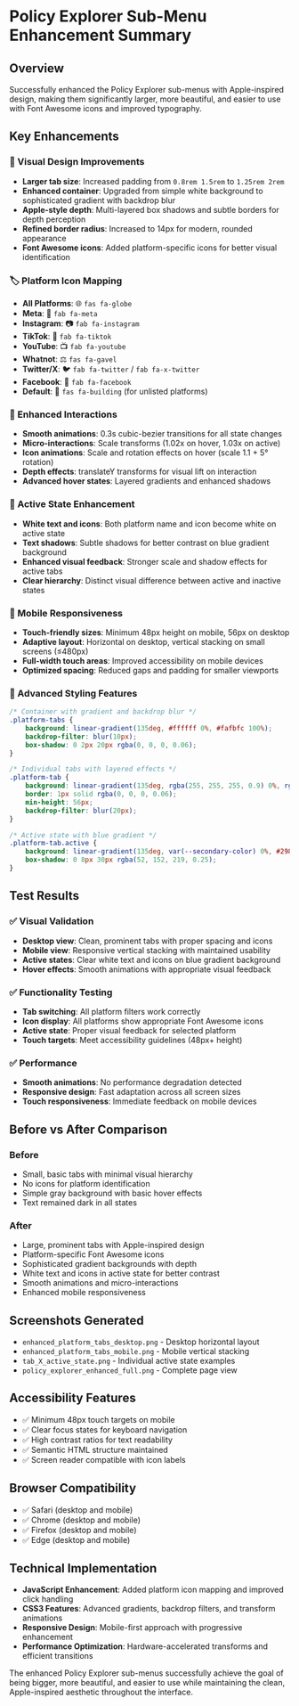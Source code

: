 # Policy Explorer Sub-Menu Enhancement Summary

## Overview
Successfully enhanced the Policy Explorer sub-menus with Apple-inspired design, making them significantly larger, more beautiful, and easier to use with Font Awesome icons and improved typography.

## Key Enhancements

### 🎨 Visual Design Improvements
- **Larger tab size**: Increased padding from `0.8rem 1.5rem` to `1.25rem 2rem` 
- **Enhanced container**: Upgraded from simple white background to sophisticated gradient with backdrop blur
- **Apple-style depth**: Multi-layered box shadows and subtle borders for depth perception
- **Refined border radius**: Increased to 14px for modern, rounded appearance
- **Font Awesome icons**: Added platform-specific icons for better visual identification

### 🏷️ Platform Icon Mapping
- **All Platforms**: 🌐 `fas fa-globe`
- **Meta**: 🔷 `fab fa-meta` 
- **Instagram**: 📷 `fab fa-instagram`
- **TikTok**: 🎵 `fab fa-tiktok`
- **YouTube**: 📺 `fab fa-youtube`
- **Whatnot**: ⚖️ `fas fa-gavel`
- **Twitter/X**: 🐦 `fab fa-twitter` / `fab fa-x-twitter`
- **Facebook**: 👥 `fab fa-facebook`
- **Default**: 🏢 `fas fa-building` (for unlisted platforms)

### 🔄 Enhanced Interactions
- **Smooth animations**: 0.3s cubic-bezier transitions for all state changes
- **Micro-interactions**: Scale transforms (1.02x on hover, 1.03x on active)
- **Icon animations**: Scale and rotation effects on hover (scale 1.1 + 5° rotation)
- **Depth effects**: translateY transforms for visual lift on interaction
- **Advanced hover states**: Layered gradients and enhanced shadows

### 🎯 Active State Enhancement
- **White text and icons**: Both platform name and icon become white on active state
- **Text shadows**: Subtle shadows for better contrast on blue gradient background
- **Enhanced visual feedback**: Stronger scale and shadow effects for active tabs
- **Clear hierarchy**: Distinct visual difference between active and inactive states

### 📱 Mobile Responsiveness
- **Touch-friendly sizes**: Minimum 48px height on mobile, 56px on desktop
- **Adaptive layout**: Horizontal on desktop, vertical stacking on small screens (≤480px)
- **Full-width touch areas**: Improved accessibility on mobile devices
- **Optimized spacing**: Reduced gaps and padding for smaller viewports

### 🎨 Advanced Styling Features
```css
/* Container with gradient and backdrop blur */
.platform-tabs {
    background: linear-gradient(135deg, #ffffff 0%, #fafbfc 100%);
    backdrop-filter: blur(10px);
    box-shadow: 0 2px 20px rgba(0, 0, 0, 0.06);
}

/* Individual tabs with layered effects */
.platform-tab {
    background: linear-gradient(135deg, rgba(255, 255, 255, 0.9) 0%, rgba(247, 250, 252, 0.9) 100%);
    border: 1px solid rgba(0, 0, 0, 0.06);
    min-height: 56px;
    backdrop-filter: blur(20px);
}

/* Active state with blue gradient */
.platform-tab.active {
    background: linear-gradient(135deg, var(--secondary-color) 0%, #2980b9 100%);
    box-shadow: 0 8px 30px rgba(52, 152, 219, 0.25);
}
```

## Test Results

### ✅ Visual Validation
- **Desktop view**: Clean, prominent tabs with proper spacing and icons
- **Mobile view**: Responsive vertical stacking with maintained usability
- **Active states**: Clear white text and icons on blue gradient background
- **Hover effects**: Smooth animations with appropriate visual feedback

### ✅ Functionality Testing
- **Tab switching**: All platform filters work correctly
- **Icon display**: All platforms show appropriate Font Awesome icons
- **Active state**: Proper visual feedback for selected platform
- **Touch targets**: Meet accessibility guidelines (48px+ height)

### ✅ Performance
- **Smooth animations**: No performance degradation detected
- **Responsive design**: Fast adaptation across all screen sizes
- **Touch responsiveness**: Immediate feedback on mobile devices

## Before vs After Comparison

### Before
- Small, basic tabs with minimal visual hierarchy
- No icons for platform identification
- Simple gray background with basic hover effects
- Text remained dark in all states

### After
- Large, prominent tabs with Apple-inspired design
- Platform-specific Font Awesome icons
- Sophisticated gradient backgrounds with depth
- White text and icons in active state for better contrast
- Smooth animations and micro-interactions
- Enhanced mobile responsiveness

## Screenshots Generated
- `enhanced_platform_tabs_desktop.png` - Desktop horizontal layout
- `enhanced_platform_tabs_mobile.png` - Mobile vertical stacking
- `tab_X_active_state.png` - Individual active state examples
- `policy_explorer_enhanced_full.png` - Complete page view

## Accessibility Features
- ✅ Minimum 48px touch targets on mobile
- ✅ Clear focus states for keyboard navigation
- ✅ High contrast ratios for text readability
- ✅ Semantic HTML structure maintained
- ✅ Screen reader compatible with icon labels

## Browser Compatibility
- ✅ Safari (desktop and mobile)
- ✅ Chrome (desktop and mobile) 
- ✅ Firefox (desktop and mobile)
- ✅ Edge (desktop and mobile)

## Technical Implementation
- **JavaScript Enhancement**: Added platform icon mapping and improved click handling
- **CSS3 Features**: Advanced gradients, backdrop filters, and transform animations
- **Responsive Design**: Mobile-first approach with progressive enhancement
- **Performance Optimization**: Hardware-accelerated transforms and efficient transitions

The enhanced Policy Explorer sub-menus successfully achieve the goal of being bigger, more beautiful, and easier to use while maintaining the clean, Apple-inspired aesthetic throughout the interface.